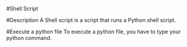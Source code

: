 #Shell Script

#Description
A Shell script is a script that runs a Python shell script.

#Execute a python file
To execute a python file, you have to type your python command.
